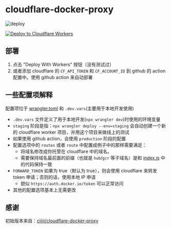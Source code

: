 # cloudflare-docker-proxy

![deploy](https://github.com/menghuu/cloudflare-docker-proxy/actions/workflows/deploy.yaml/badge.svg)

[![Deploy to Cloudflare Workers](https://deploy.workers.cloudflare.com/button)](https://deploy.workers.cloudflare.com/?url=https://github.com/menghuu/cloudflare-docker-proxy)

## 部署

1. 点击 "Deploy With Workers" 按钮（没有测试过）
2. 或者添加 cloudflare 的 `CF_API_TOKEN` 和 `CF_ACCOUNT_ID` 到 github 的 action 配置中。使用 github action 来自动部署

## 一些配置项解释

配置项位于 [wrangler.toml](./wrangler.toml) 和 `.dev.vars`(主要用于本地开发使用)

- `.dev.vars` 文件定义了用于本地开发(`npx wrangler dev`)时使用的环境变量
- `staging` 阶段是指：`npx wrangler deploy --env=staging` 会自动创建一个新的 cloudflare worker 项目，并用这个项目来做线上的测试
- 如果使用 github action，会使用 `production` 阶段的配置
- 配置选项中的 `routes` 或者 `route` 中配置成例子中的那样需要满足：
  - 将域名修改成你托管在 cloudflare 中的域名。
  - 需要保持域名最前面的前缀（也就是 `hub`/`gcr` 等子域名）是和 [index.js](./src/index.js) 中的代码保持一致
- `FORWARD_TOKEN` 如果为 true（默认为 true），则会使用 cloudflare 来转发 token 申请；否则的话，使用本地 IP 申请
  - 貌似 `https://auth.docker.io/token` 可以正常访问
- 其他的配置选项基本上无需更改

## 感谢

初始版本来自：[ciiiii/cloudflare-docker-proxy](https://github.com/ciiiii/cloudflare-docker-proxy)

